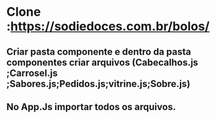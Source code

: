 # Clone :https://sodiedoces.com.br/bolos/
## Criar pasta componente e dentro da pasta componentes criar arquivos (Cabecalhos.js ;Carrosel.js ;Sabores.js;Pedidos.js;vitrine.js;Sobre.js)
## No App.Js importar todos os arquivos.